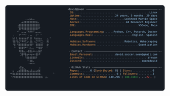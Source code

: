 <a href="https://github.com/swandavid/swandavid">
    <picture>
        <img alt="David Swan's GitHub Profile README" src="profile.svg" >
    <picture>
</a>